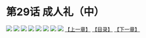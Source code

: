 # 第29话 成人礼（中）
![](https://mhpic.xiaomingtaiji.net/comic/D/斗破苍穹拆分版/29话/1.jpg-zymk.middle.webp)
![](https://mhpic.xiaomingtaiji.net/comic/D/斗破苍穹拆分版/29话/2.jpg-zymk.middle.webp)
![](https://mhpic.xiaomingtaiji.net/comic/D/斗破苍穹拆分版/29话/3.jpg-zymk.middle.webp)
![](https://mhpic.xiaomingtaiji.net/comic/D/斗破苍穹拆分版/29话/4.jpg-zymk.middle.webp)
![](https://mhpic.xiaomingtaiji.net/comic/D/斗破苍穹拆分版/29话/5.jpg-zymk.middle.webp)
![](https://mhpic.xiaomingtaiji.net/comic/D/斗破苍穹拆分版/29话/6.jpg-zymk.middle.webp)
![](https://mhpic.xiaomingtaiji.net/comic/D/斗破苍穹拆分版/29话/7.jpg-zymk.middle.webp)
![](https://mhpic.xiaomingtaiji.net/comic/D/斗破苍穹拆分版/29话/8.jpg-zymk.middle.webp)
[【上一章】](./28.md)
[【目录】](./READMD.md)
[【下一章】](./30.md)
